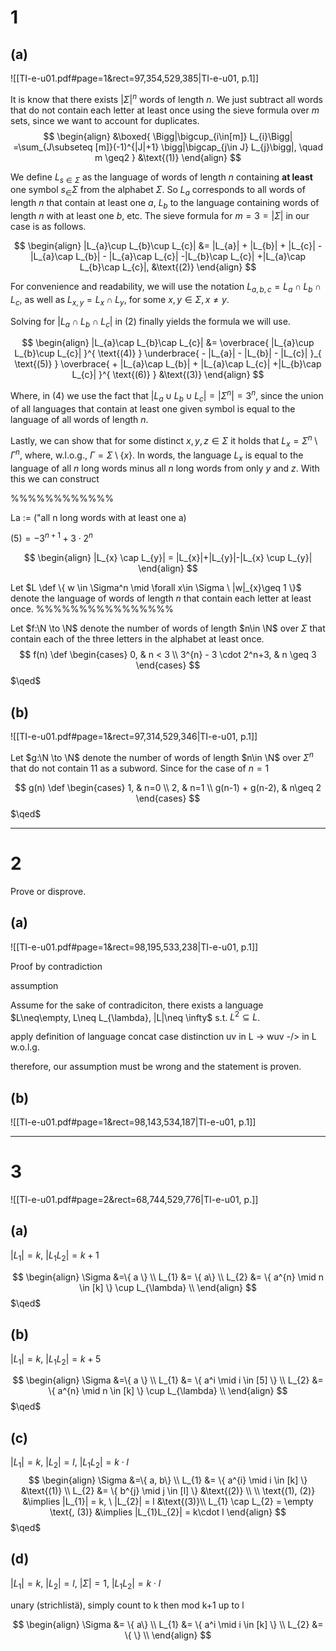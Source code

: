 # 1
## (a)
![[TI-e-u01.pdf#page=1&rect=97,354,529,385|TI-e-u01, p.1]]


It is know that there exists  $|\Sigma|^n$ words of length $n$. We just subtract all words that do not contain each letter at least once using the sieve formula over $m$ sets, since we want to account for duplicates.
$$
\begin{align}
&\boxed{
\Bigg|\bigcup_{i\in[m]} L_{i}\Bigg| =\sum_{J\subseteq [m]}(-1)^{|J|+1} \bigg|\bigcap_{j\in J} L_{j}\bigg|, \quad m \geq2
} &\text{(1)}
\end{align}
$$

We define $L_{s\in\Sigma}$ as the language of words of length $n$ containing **at least** one symbol $s_\in \Sigma$ from the alphabet $\Sigma$. So $L_a$ corresponds to all words of length $n$ that contain at least one $a$, $L_b$ to the language containing words of length $n$ with at least one $b$, etc. The sieve formula for $m=3=|\Sigma|$  in our case is as follows.

$$
\begin{align}
|L_{a}\cup L_{b}\cup L_{c}| &= |L_{a}| + |L_{b}| + |L_{c}| - |L_{a}\cap L_{b}| - |L_{a}\cap L_{c}| -|L_{b}\cap L_{c}| +|L_{a}\cap L_{b}\cap L_{c}|, &\text{(2)}
\end{align}
$$

For convenience and readability, we will use the notation $L_{a, b, c} = L_{a}\cap L_{b}\cap L_{c}$, as well as $L_{x, y} =L_{x}\cap L_{y}$, for some $x,y \in \Sigma, x\neq y$.

Solving for $|L_{a}\cap L_{b}\cap L_{c}|$ in $(2)$ finally yields the formula we will use.

$$
\begin{align}
|L_{a}\cap L_{b}\cap L_{c}| &= \overbrace{ |L_{a}\cup L_{b}\cup L_{c}| }^{ \text{(4)} } \underbrace{ - |L_{a}| - |L_{b}| - |L_{c}| }_{ \text{(5)} } \overbrace{ + |L_{a}\cap L_{b}| + |L_{a}\cap L_{c}| +|L_{b}\cap L_{c}| }^{ \text{(6)} } &\text{(3)}
\end{align}
$$

Where, in $\text{(4)}$ we use the fact that $|L_{a}\cup L_{b}\cup L_{c}|=|\Sigma^n| =3^n$, since the union of all languages that contain at least one given symbol is equal to the language of all words of length $n$.


Lastly, we can show that for some distinct $x, y, z \in \Sigma$ it holds that $L_{x}=\Sigma^n \setminus \Gamma^n$, where, w.l.o.g., $\Gamma = \Sigma\setminus\{x\}$. In words, the language $L_{x}$ is equal to the language of all $n$ long words minus all $n$ long words from only $y$ and $z$. With this we can construct




%%%%%%%%%%%%


La := ("all n long words with at least one a)

$\text{(5)} = -3^{n+1}+3\cdot2^n$ 

$$
\begin{align}
|L_{x} \cap L_{y}| = |L_{x}|+|L_{y}|-|L_{x} \cup L_{y}|
\end{align}
$$

Let $L \def \{ w \in \Sigma^n \mid \forall x\in \Sigma \ |w|_{x}\geq 1 \}$ denote the language of words of length $n$ that contain each letter at least once.
%%%%%%%%%%%%%%%%


Let $f:\N \to \N$ denote the number of words of length $n\in \N$ over $\Sigma$ that contain each of the three letters in the alphabet at least once.
$$
f(n) \def \begin{cases}
0, & n < 3 \\
3^{n} - 3 \cdot 2^n+3, & n \geq 3
\end{cases}
$$
$\qed$


## (b)
![[TI-e-u01.pdf#page=1&rect=97,314,529,346|TI-e-u01, p.1]]

Let $g:\N \to \N$ denote the number of words of length $n\in \N$ over $\Sigma^n$ that do not contain $11$ as a subword. Since for the case of $n=1$

$$
g(n) \def \begin{cases}
1, & n=0 \\
2, & n=1 \\
g(n-1) + g(n-2), & n\geq 2
\end{cases}
$$
$\qed$

___

# 2
Prove or disprove.
## (a)
![[TI-e-u01.pdf#page=1&rect=98,195,533,238|TI-e-u01, p.1]]

Proof by contradiction

assumption

Assume for the sake of contradiciton, there exists a language $L\neq\empty, L\neq L_{\lambda}, |L|\neq \infty$ s.t. $L^2\subseteq L$. 

apply definition of language concat
case distinction
uv in L -> wuv -/> in L
w.o.l.g.

therefore, our assumption must be wrong and the statement is proven.




## (b)
![[TI-e-u01.pdf#page=1&rect=98,143,534,187|TI-e-u01, p.1]]


___

# 3
![[TI-e-u01.pdf#page=2&rect=68,744,529,776|TI-e-u01, p.]]

## (a)
$|L_{1}|=k,\ |L_{1}L_{2}|=k+1$

$$
\begin{align}
\Sigma &=\{ a \}  \\
L_{1} &= \{ a\} \\
L_{2} &= \{  a^{n} \mid n \in [k] \} \cup L_{\lambda} \\
\end{align}
$$
$\qed$


## (b)
$|L_{1}|=k,\ |L_{1}L_{2}|=k+5$

$$
\begin{align}
\Sigma &=\{ a \}  \\
L_{1} &= \{ a^i \mid i \in [5] \} \\
L_{2} &= \{  a^{n} \mid n \in [k] \} \cup L_{\lambda} \\
\end{align}
$$
$\qed$


## (c)
$|L_{1}|=k,\ |L_{2}|=l,\ |L_{1}L_{2}|=k\cdot l$
$$
\begin{align}
\Sigma &=\{ a, b\}  \\
L_{1} &= \{ a^{i} \mid i \in [k] \} &\text{(1)} \\
L_{2} &= \{  b^{j} \mid j \in [l] \} &\text{(2)} \\
 \\
\text{(1), (2)} &\implies |L_{1}| = k, \ |L_{2}| = l  &\text{(3)}\\
L_{1} \cap L_{2} = \empty \text{, (3)} &\implies |L_{1}L_{2}| = k\cdot l 
\end{align}
$$
$\qed$


## (d)
$|L_{1}|=k,\ |L_{2}|=l,\ |\Sigma|=1,\ |L_{1}L_{2}|=k\cdot l$

unary (strichlistä), simply count to k then mod k+1 up to l 

$$
\begin{align}
\Sigma &= \{ a\} \\
L_{1} &= \{ a^i \mid i \in [k] \} \\
L_{2} &= \{ \} \\
\end{align}
$$





